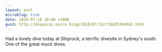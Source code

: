 ```yaml
---
layout: post
microblog: true
date: 2010-07-18 10:00 +1000
guid: http://desparoz.micro.blog/2010/07/18/t18835304562.html
---
```

Had a lovely dive today at Shiprock, a terrific divesite in Sydney's south. One of the great muck dives.
